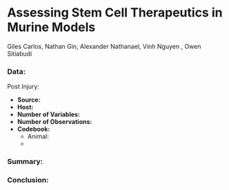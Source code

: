 # Assessing Stem Cell Therapeutics in Murine Models 

Giles Carlos,  Nathan Gin, Alexander Nathanael, Vinh Nguyen , Owen Sitiabudi

### Data: 

Post Injury: 

- **Source:**
- **Host:**
- **Number of Variables:**
- **Number of Observations:**
- **Codebook:**
  - Animal: 
  - 

### Summary:

### Conclusion:
